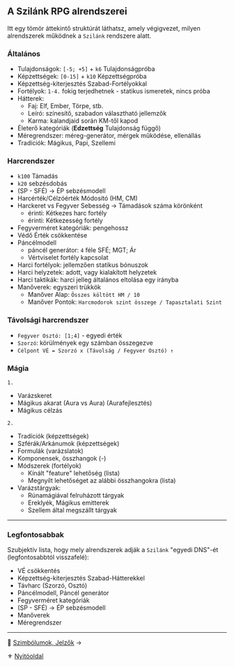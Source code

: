 ## A Szilánk RPG alrendszerei

Itt egy tömör áttekintő struktúrát láthatsz, amely végigvezet, milyen alrendszerek működnek a `Szilánk` rendszere alatt.

### Általános

- Tulajdonságok: `[-5; +5]` + `k6` Tulajdonságpróba
- Képzettségek: `[0-15]` + `k10` Képzettségpróba
- Képzettség-kiterjesztés Szabad-Fortélyokkal
- Fortélyok: `1-4.` fokig terjedhetnek - statikus ismeretek, nincs próba
- Hátterek:
    - Faj: Elf, Ember, Törpe, stb.
    - Leíró: színesítő, szabadon választható jellemzők
    - Karma: kalandjaid során KM-től kapod
- Életerő kategóriák (**Edzettség** Tulajdonság függő)
- Méregrendszer: méreg-generátor, mérgek működése, ellenállás
- Tradíciók: Mágikus, Papi, Szellemi

### Harcrendszer

- `k100` Támadás
- `k20` sebzésdobás
- (SP - SFÉ) → ÉP sebzésmodell
- Harcérték/Célzóérték Módosító (HM, CM)
- Harckeret  vs  Fegyver Sebesség → Támadások száma körönként
  - érinti: Kétkezes harc fortély
  - érinti: Kétkezesség fortély
- Fegyverméret kategóriák: pengehossz
- Védő Érték csökkentése
- Páncélmodell
  - páncél generátor: `4` féle SFÉ; MGT; Ár
  - Vértviselet fortély kapcsolat
- Harci fortélyok: jellemzően statikus bónuszok
- Harci helyzetek: adott, vagy kialakított helyzetek
- Harci taktikák: harci jelleg általános eltolása egy irányba
- Manőverek: egyszeri trükkök
    - Manőver Alap: `Összes költött HM / 10`
    - Manőver Pontok: `Harcmodorok szint összege / Tapasztalati Szint`

### Távolsági harcrendszer

- `Fegyver Osztó: [1;4]` - egyedi érték
- `Szorzó`: körülmények egy számban összegezve
- `Célpont VÉ = Szorzó x (Távolság / Fegyver Osztó) ↑`

### Mágia

`1.`
- Varázskeret
- Mágikus akarat (Aura vs Aura)   (Aurafejlesztés)
- Mágikus célzás

`2.`
- Tradíciók   (képzettségek)
- Szférák/Arkánumok   (képzettségek)
- Formulák (varázslatok)
- Komponensek, összhangok  (-)
- Módszerek   (fortélyok)
  - Kínált "feature" lehetőség (lista)
  - Megnyílt lehetőséget az alábbi összhangokra  (lista)
- Varázstárgyak:
  - Rúnamágiával felruházott tárgyak
  - Ereklyék, Mágikus emitterek
  - Szellem által megszállt tárgyak

---
### Legfontosabbak

Szubjektív lista, hogy mely alrendszerek adják a `Szilánk`  "egyedi DNS"-ét (legfontosabbtól visszafelé):

- VÉ csökkentés
- Képzettség-kiterjesztés Szabad-Hátterekkel
- Távharc (Szorzó, Osztó)
- Páncélmodell, Páncél generátor
- Fegyverméret kategóriák
- (SP - SFÉ) → ÉP sebzésmodell
- Manőverek
- Méregrendszer

---

🔗 [Szimbólumok, Jelzők](006_szimbolumok_jelzok.md) →

⚜️ [Nyitóoldal](start.md#0-kezdetek) 
